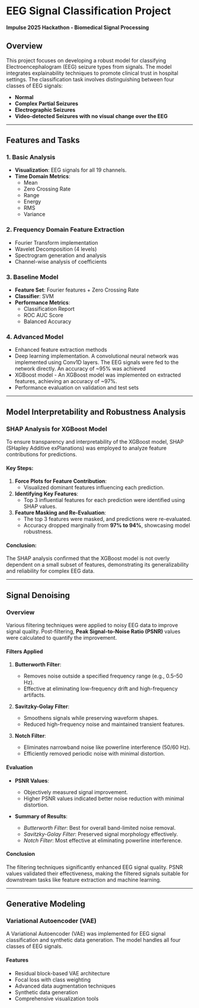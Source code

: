 
# EEG Signal Classification Project  
**Impulse 2025 Hackathon - Biomedical Signal Processing**

## Overview  
This project focuses on developing a robust model for classifying Electroencephalogram (EEG) seizure types from signals. The model integrates explainability techniques to promote clinical trust in hospital settings. The classification task involves distinguishing between four classes of EEG signals:  
- **Normal**  
- **Complex Partial Seizures**  
- **Electrographic Seizures**  
- **Video-detected Seizures with no visual change over the EEG**  

---

## Features and Tasks  

### 1. **Basic Analysis**  
- **Visualization**: EEG signals for all 19 channels.  
- **Time Domain Metrics**:  
  - Mean  
  - Zero Crossing Rate  
  - Range  
  - Energy  
  - RMS  
  - Variance  

### 2. **Frequency Domain Feature Extraction**  
- Fourier Transform implementation  
- Wavelet Decomposition (4 levels)  
- Spectrogram generation and analysis  
- Channel-wise analysis of coefficients  

### 3. **Baseline Model**  
- **Feature Set**: Fourier features + Zero Crossing Rate  
- **Classifier**: SVM  
- **Performance Metrics**:  
  - Classification Report  
  - ROC AUC Score  
  - Balanced Accuracy  

### 4. **Advanced Model**  
- Enhanced feature extraction methods  
- Deep learning implementation. A convolutional neural network was implemented using Conv1D layers. The EEG signals were fed to the network directly. An accuracy of ~95% was achieved  
- XGBoost model - An XGBoost model was implemented on extracted features, achieving an accuracy of ~97%. 
- Performance evaluation on validation and test sets  

---

## Model Interpretability and Robustness Analysis  

### **SHAP Analysis for XGBoost Model**  
To ensure transparency and interpretability of the XGBoost model, SHAP (SHapley Additive exPlanations) was employed to analyze feature contributions for predictions.  

#### Key Steps:  
1. **Force Plots for Feature Contribution**:  
   - Visualized dominant features influencing each prediction.  
2. **Identifying Key Features**:  
   - Top 3 influential features for each prediction were identified using SHAP values.  
3. **Feature Masking and Re-Evaluation**:  
   - The top 3 features were masked, and predictions were re-evaluated.  
   - Accuracy dropped marginally from **97% to 94%**, showcasing model robustness.  

#### Conclusion:  
The SHAP analysis confirmed that the XGBoost model is not overly dependent on a small subset of features, demonstrating its generalizability and reliability for complex EEG data.

---

## Signal Denoising  

### **Overview**  
Various filtering techniques were applied to noisy EEG data to improve signal quality. Post-filtering, **Peak Signal-to-Noise Ratio (PSNR)** values were calculated to quantify the improvement.  

#### **Filters Applied**  
1. **Butterworth Filter**:  
   - Removes noise outside a specified frequency range (e.g., 0.5–50 Hz).  
   - Effective at eliminating low-frequency drift and high-frequency artifacts.  

2. **Savitzky-Golay Filter**:  
   - Smoothens signals while preserving waveform shapes.  
   - Reduced high-frequency noise and maintained transient features.  

3. **Notch Filter**:  
   - Eliminates narrowband noise like powerline interference (50/60 Hz).  
   - Efficiently removed periodic noise with minimal distortion.  

#### **Evaluation**  
- **PSNR Values**:  
  - Objectively measured signal improvement.  
  - Higher PSNR values indicated better noise reduction with minimal distortion.  

- **Summary of Results**:  
  - *Butterworth Filter*: Best for overall band-limited noise removal.  
  - *Savitzky-Golay Filter*: Preserved signal morphology effectively.  
  - *Notch Filter*: Most effective at eliminating powerline interference.  

#### **Conclusion**  
The filtering techniques significantly enhanced EEG signal quality. PSNR values validated their effectiveness, making the filtered signals suitable for downstream tasks like feature extraction and machine learning.

---

## Generative Modeling  

### **Variational Autoencoder (VAE)**  
A Variational Autoencoder (VAE) was implemented for EEG signal classification and synthetic data generation. The model handles all four classes of EEG signals.  

#### **Features**  
- Residual block-based VAE architecture  
- Focal loss with class weighting  
- Advanced data augmentation techniques  
- Synthetic data generation  
- Comprehensive visualization tools  
